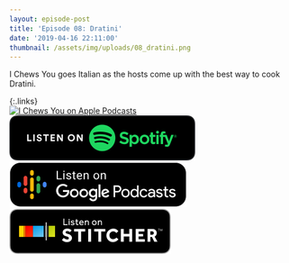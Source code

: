 ```yaml
---
layout: episode-post
title: 'Episode 08: Dratini'
date: '2019-04-16 22:11:00'
thumbnail: /assets/img/uploads/08_dratini.png
---
```

I Chews You goes Italian as the hosts come up with the best way to cook Dratini.

{:.links}  
[![I Chews You on Apple Podcasts](https://linkmaker.itunes.apple.com/en-us/badge-lrg.svg?releaseDate=2019-04-16T00:00:00Z&kind=podcast&bubble=podcasts)](https://podcasts.apple.com/us/podcast/08-dratini/id1455409177?i=1000435070632)  [![I Chews You on Spotify](/assets/img/uploads/spotify-badge-button.svg)](https://open.spotify.com/episode/2QZqPdJ7KN5tD0AuQFCadX)  [![I Chews You on Google Podcasts](/assets/img/uploads/google-podcasts-badge-button.svg)](https://podcasts.google.com/?feed=aHR0cHM6Ly9pY2hld3N5b3UubGlic3luLmNvbS9yc3M&episode=YmJhODUzYzdiYzk5NDgxYjgxYjQ1ZDI2MGRmOGIyY2M&ved=0CFgQzsICahcKEwiIzJmEu77nAhUAAAAAHQAAAAAQAQ)  [![I Chews You on Stitcher](/assets/img/uploads/stitcher-badge-button.svg)](https://www.stitcher.com/s?eid=60170599)
